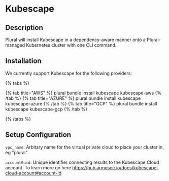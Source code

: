 
# Kubescape

## Description

Plural will install Kubescape in a dependency-aware manner onto a Plural-managed Kubernetes cluster with one CLI command.

## Installation

We currently support Kubescape for the following providers:

{% tabs %}

{% tab title="AWS" %}
plural bundle install kubescape kubescape-aws
{% /tab %}
{% tab title="AZURE" %}
plural bundle install kubescape kubescape-azure
{% /tab %}
{% tab title="GCP" %}
plural bundle install kubescape kubescape-gcp
{% /tab %}

{% /tabs %}

## Setup Configuration

`vpc_name`: Arbitary name for the virtual private cloud to place your cluster in, eg "plural"

`accountGuid`: Unique identifier connecting results to the Kubescape Cloud account. To learn more go here https://hub.armosec.io/docs/kubescape-cloud-account#account-id


